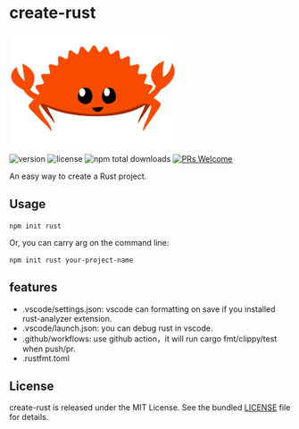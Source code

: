 # create-rust
<img src="./rustacean-flat-happy.png" width=300 height=200>

![version](https://img.shields.io/npm/v/create-rust)
![license](https://img.shields.io/npm/l/create-rust)
![npm total downloads](https://img.shields.io/npm/dt/create-rust.svg)
[![PRs Welcome](https://img.shields.io/badge/PRs-welcome-brightgreen.svg)](https://github.com/liruifengv/create-rust/pulls)


An easy way to create a Rust project.
## Usage

```
npm init rust
```

Or, you can carry arg on the command line:
```
npm init rust your-project-name
```

## features
- .vscode/settings.json: 
vscode can formatting on save if you installed rust-analyzer extension.
- .vscode/launch.json: 
you can debug rust in vscode.
- .github/workflows: 
use github action，it will run cargo fmt/clippy/test when push/pr.
- .rustfmt.toml

## License

create-rust is released under the MIT License. See the bundled
[LICENSE](./LICENSE) file for details.
